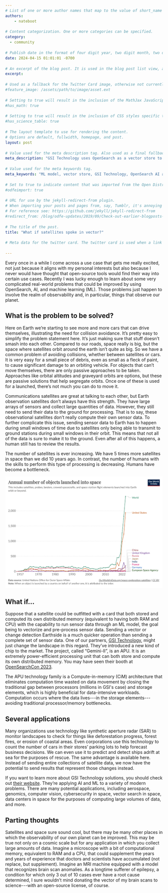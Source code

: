 ```yaml
---
# List of one or more author names that map to the value of short_name in site.community_members. See the content in the _community_members collection for reference.
authors: 
    - nateboot

# Content categorization. One or more categories can be specified. 
category:
  - community

# Publish date in the format of four digit year, two digit month, two digit day, hour, minute, second, and timezone offset; e.g., 2021-04-12 01:01:01 -0700
date: 2024-04-15 01:01:01 -0700

# An excerpt of the blog post. It is used in the blog post list view, and in the home page what's new list of N most recent blog posts. It is also used as a fallback value for the twittercard:description field if not explictly defined in the front matter.
excerpt: 
  
# Used as a fallback for the Twitter Card image, otherwise not currently used. Is only present in content up to June 3, 2021.
#feature_image: /assets/path/to/image/asset.ext

# Setting to true will result in the inclusion of the MathJax JavaScript library for rendering math equations. For reference see: _includes/include-mathjax.html.
#has_math: true

# Setting to true will result in the inclusion of CSS styles specific to using borders for the table, for table header cells, and table data cells. scientific data tables. For reference see: _includes/science-table-styles.html.
#has_science_table: true

# The layout template to use for rendering the content.
# Options are default, fullwidth, homepage, and post.
layout: post

# Value used for the meta description tag. Also used as a final fallback value for the Twitter Card description field after the excerpt property.
meta_description: "GSI Technology uses OpenSearch as a vector store to solve advanced real world problems in the realms of AI, Aerospace, Defense and even DNA mapping." 

# Value used for the meta keywords tag.
meta_keywords: "ML model, vector store, GSI Technology, OpenSearch AI and ML"

# Set to true to indicate content that was imported from the Open Distro For Elasticsearch blog.
#odfeimport: true

# URL for use by the jekyll-redirect-from plugin.
# When importing your posts and pages from, say, Tumblr, it's annoying and impractical to create new pages in the proper subdirectories so they, e.g. /post/123456789/my-slug-that-is-often-incompl, redirect to the new post URL.
# For reference see: https://github.com/jekyll/jekyll-redirect-from
#redirect_from: /blog/odfe-updates/2019/09/Check-out-earlier-blogposts-on-Open-Distro-for-Elasticsearch/

# The title of the post.
title: "What if satellites spoke in vector?"

# Meta data for the twitter card. The twitter card is used when a link to the blog post is shared on twitter. The twitter card is also used by other social media sites when a link to the blog post is shared on those sites. The twitter card is also used by search engines when a link to the blog post is shared on those sites.

---
```

Every once in a while I come across a use case that gets me really excited, not just because it aligns with my personal interests but also because I never would have thought that open-source tools would find their way into certain use cases. Recently I was lucky enough to learn about some very complicated real-world problems that could be improved by using OpenSearch, AI, and machine learning (ML). Those problems just happen to involve the realm of observability and, in particular, things that observe our planet.

## What is the problem to be solved?

Here on Earth we’re starting to see more and more cars that can drive themselves, illustrating the need for collision avoidance. It’s pretty easy to simplify the problem statement here. It’s just making sure that stuff doesn’t smash into each other. Compared to our roads, space really is big, but the space where satellites orbit around the earth isn’t quite as big. So we have a common problem of avoiding collisions, whether between satellites or cars. It is very easy for a small piece of debris, even as small as a fleck of paint, to cause significant damage to an orbiting vehicle. For objects that can’t move themselves, there are only passive approaches to be taken. Approaches like orbital altitudes and graveyard orbits are options, but these are passive solutions that help segregate orbits. Once one of these is used for a launched, there’s not much you can do to move it.

Communications satellites are great at talking to each other, but Earth observation satellites don’t always have this strength. They have large arrays of sensors and collect large quantities of data. However, they still need to send their data to the ground for processing. That is to say, these observational satellites don’t really compute their own sensor data. To further complicate this issue, sending sensor data to Earth has to happen during small windows of time due to satellites only being able to transmit to ground stations during small windows in their orbit. This means that not all of the data is sure to make it to the ground. Even after all of this happens, a human still has to review the results.

The number of satellites is ever increasing. We have 5 times more satellites in space than we did 10 years ago. In contrast, the number of humans with the skills to perform this type of processing is decreasing. Humans have become a bottleneck.

![](/assets/media/blog-images/2024-04-15-gsi-tech-blog/objects-launched-annual.jpg)

## What if...

Suppose that a satellite could be outfitted with a card that both stored and computed its own distributed memory (equivalent to having both RAM and CPU) with the capability to run sensor data through an ML model, the goal being to vectorize and pre-process sensor data. Sending a vector or change detection Earthside is a much quicker operation than sending a complete set of sensor data. One of our partners, [GSI Technology](https://gsitechnology.com), might just change the landscape in this regard. They’ve introduced a new kind of chip to the market. The project, called “Gemini-II”, is an APU. It is an extremely power-efficient processing unit that can both store and compute its own distributed memory. You may have seen their booth at [OpenSearchCon 2023](http://www.opensearch.org/events/opensearchcon/2023/north-america/index.html).

The APU technology family is a Compute-in-memory (CiM) architecture that eliminates computation time wasted on data movement by closing the traditional gap between processors (millions in GSI's case) and storage elements, which is highly beneficial for data-intensive workloads. Computation occurs where the data lives---in the storage elements---avoiding traditional processor/memory bottlenecks.

## Several applications

Many organizations use technology like synthetic aperture radar (SAR) to monitor landscapes to check for things like deforestation progress, forest fires, or erosion of coastal areas. Even corporations use this technology to count the number of cars in their stores’ parking lots to help forecast business decisions. We can even use it to predict and detect ships adrift at sea for the purposes of rescue. The same advantage is available here. Instead of sending entire collections of satellite data, we now have the potential to send results that represent those changes instead.

If you want to learn more about GSI Technology solutions, you should check out [their website](https://gsitechnology.com). They’re applying AI and ML to a variety of modern problems. There are many potential applications, including aerospace, genomics, computer vision, cybersecurity in space, vector search in space, data centers in space for the purposes of computing large volumes of data, and more.

## Parting thoughts

Satellites and space sure sound cool, but there may be many other places in which the observability of our own planet can be improved. This may be true not only on a cosmic scale but for any application in which you collect large amounts of data. Imagine a microscope with a bit of computational memory, equivalent to RAM and a CPU, that could supplement the years and years of experience that doctors and scientists have accumulated (not replace, but supplement). Imagine an MRI machine equipped with a model that recognizes brain scan anomalies. As a longtime sufferer of epilepsy, a condition for which only 3 out of 10 cases ever have a root cause determined, I sure wouldn’t mind donating the vector of my brain scans to science---with an open-source license, of course.

